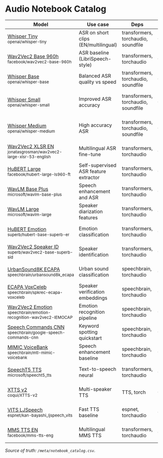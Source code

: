 # Audio Notebook Catalog

| Model | Use case | Deps | Hardware | RAM | Notes | Notebook |
|---|---|---|---|---|---|---|
| [Whisper Tiny](https://huggingface.co/openai/whisper-tiny)<br><sub>openai/whisper-tiny</sub> | ASR on short clips (EN/multilingual) | transformers, torchaudio, soundfile | CPU/GPU/MLX | <4GB | Install ffmpeg; good CPU baseline | audio/audio_notebooks/audio-01-whisper-tiny.ipynb |
| [Wav2Vec2 Base 960h](https://huggingface.co/facebook/wav2vec2-base-960h)<br><sub>facebook/wav2vec2-base-960h</sub> | ASR baseline (LibriSpeech-style) | transformers, torchaudio | CPU/GPU/MLX | 4–8GB | Works on CPU; add CTC decoding note | audio/audio_notebooks/audio-02-wav2vec2-base-960h.ipynb |
| [Whisper Base](https://huggingface.co/openai/whisper-base)<br><sub>openai/whisper-base</sub> | Balanced ASR quality vs speed | transformers, torchaudio, soundfile | CPU/GPU/MLX | 4–8GB | Use beam size 1 on CPU; ffmpeg needed | audio/audio_notebooks/audio-03-whisper-base.ipynb |
| [Whisper Small](https://huggingface.co/openai/whisper-small)<br><sub>openai/whisper-small</sub> | Improved ASR accuracy | transformers, torchaudio, soundfile | CPU/GPU/MLX | 8–16GB | GPU recommended; add language settings | audio/audio_notebooks/audio-04-whisper-small.ipynb |
| [Whisper Medium](https://huggingface.co/openai/whisper-medium)<br><sub>openai/whisper-medium</sub> | High accuracy ASR | transformers, torchaudio, soundfile | CPU/GPU | 16–32GB | Plan quantization; GPU strongly advised | audio/audio_notebooks/audio-05-whisper-medium.ipynb |
| [Wav2Vec2 XLSR EN](https://huggingface.co/jonatasgrosman/wav2vec2-large-xlsr-53-english)<br><sub>jonatasgrosman/wav2vec2-large-xlsr-53-english</sub> | Multilingual ASR fine-tune | transformers, torchaudio | CPU/GPU | 8–16GB | Large memory; add vocab mapping | audio/audio_notebooks/audio-06-wav2vec2-xlsr-en.ipynb |
| [HuBERT Large](https://huggingface.co/facebook/hubert-large-ls960-ft)<br><sub>facebook/hubert-large-ls960-ft</sub> | Self-supervised ASR feature extractor | transformers, torchaudio | CPU/GPU | 8–16GB | Great for finetuning; MIT license | audio/audio_notebooks/audio-07-hubert-large.ipynb |
| [WavLM Base Plus](https://huggingface.co/microsoft/wavlm-base-plus)<br><sub>microsoft/wavlm-base-plus</sub> | Speech enhancement and ASR | transformers, torchaudio | CPU/GPU | 4–8GB | Use speechbrain recipes; MIT license | audio/audio_notebooks/audio-08-wavlm-base-plus.ipynb |
| [WavLM Large](https://huggingface.co/microsoft/wavlm-large)<br><sub>microsoft/wavlm-large</sub> | Speaker diarization features | transformers, torchaudio | CPU/GPU | 8–16GB | Heavy but accurate; add VAD tip | audio/audio_notebooks/audio-09-wavlm-large.ipynb |
| [HuBERT Emotion](https://huggingface.co/superb/hubert-base-superb-er)<br><sub>superb/hubert-base-superb-er</sub> | Emotion classification | transformers, torchaudio | CPU/GPU | 4–8GB | Requires torchaudio>=2.1; check labels | audio/audio_notebooks/audio-10-hubert-emotion.ipynb |
| [Wav2Vec2 Speaker ID](https://huggingface.co/superb/wav2vec2-base-superb-sid)<br><sub>superb/wav2vec2-base-superb-sid</sub> | Speaker identification | transformers, torchaudio | CPU/GPU | 4–8GB | Add enrollment pipeline; MIT | audio/audio_notebooks/audio-11-wav2vec2-speaker-id.ipynb |
| [UrbanSound8K ECAPA](https://huggingface.co/speechbrain/urbansound8k_ecapa)<br><sub>speechbrain/urbansound8k_ecapa</sub> | Urban sound classification | speechbrain, torchaudio | CPU/GPU | 4–8GB | Install ffmpeg; add data download step | audio/audio_notebooks/audio-12-urbansound8k-ecapa.ipynb |
| [ECAPA VoxCeleb](https://huggingface.co/speechbrain/spkrec-ecapa-voxceleb)<br><sub>speechbrain/spkrec-ecapa-voxceleb</sub> | Speaker verification embeddings | speechbrain, torchaudio | CPU/GPU | 4–8GB | Add score calibration tip | audio/audio_notebooks/audio-13-ecapa-voxceleb.ipynb |
| [Wav2Vec2 Emotion](https://huggingface.co/speechbrain/emotion-recognition-wav2vec2-IEMOCAP)<br><sub>speechbrain/emotion-recognition-wav2vec2-IEMOCAP</sub> | Emotion recognition pipeline | speechbrain, torchaudio | CPU/GPU | 8–16GB | GPU improves speed; MIT license | audio/audio_notebooks/audio-14-wav2vec2-emotion.ipynb |
| [Speech Commands CNN](https://huggingface.co/speechbrain/google-speech-commands-cnn)<br><sub>speechbrain/google-speech-commands-cnn</sub> | Keyword spotting quickstart | speechbrain, torchaudio | CPU/GPU/MLX | <4GB | Great edge baseline; add noise aug | audio/audio_notebooks/audio-15-speech-commands-cnn.ipynb |
| [MIMIC VoiceBank](https://huggingface.co/speechbrain/mtl-mimic-voicebank)<br><sub>speechbrain/mtl-mimic-voicebank</sub> | Speech enhancement baseline | speechbrain, torchaudio | CPU/GPU | 4–8GB | Needs noise dataset; MIT license | audio/audio_notebooks/audio-16-mimic-voicebank.ipynb |
| [SpeechT5 TTS](https://huggingface.co/microsoft/speecht5_tts)<br><sub>microsoft/speecht5_tts</sub> | Text-to-speech neural | transformers, torchaudio | CPU/GPU | 8–16GB | Requires HiFi-GAN vocoder; MIT license | audio/audio_notebooks/audio-17-speecht5-tts.ipynb |
| [XTTS v2](https://huggingface.co/coqui/XTTS-v2)<br><sub>coqui/XTTS-v2</sub> | Multi-speaker TTS | TTS, torch | CPU/GPU | 16–32GB | Check Coqui license; needs ffmpeg | audio/audio_notebooks/audio-18-xtts-v2.ipynb |
| [VITS LJSpeech](https://huggingface.co/espnet/kan-bayashi_ljspeech_vits)<br><sub>espnet/kan-bayashi_ljspeech_vits</sub> | Fast TTS baseline | espnet, torchaudio | CPU/GPU | 8–16GB | Warm up for better quality; MIT | audio/audio_notebooks/audio-19-vits-ljspeech.ipynb |
| [MMS TTS EN](https://huggingface.co/facebook/mms-tts-eng)<br><sub>facebook/mms-tts-eng</sub> | Multilingual MMS TTS | transformers, torchaudio | CPU/GPU | 8–16GB | License review: MMS; add phoneme note | audio/audio_notebooks/audio-20-mms-tts-en.ipynb |

_Source of truth: `/meta/notebook_catalog.csv`._

